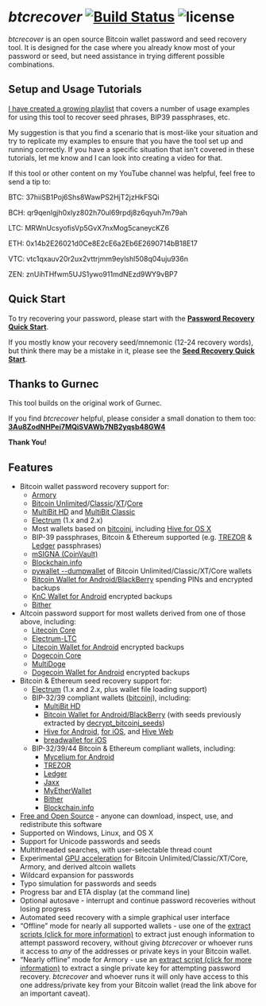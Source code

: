 # *btcrecover* [![Build Status](https://api.travis-ci.org/3rdIteration/btcrecover.svg?branch=p2wpkh-p2sh)](https://travis-ci.org/gurnec/btcrecover) ![license](https://img.shields.io/badge/license-GPLv2-blue.svg) #

*btcrecover* is an open source Bitcoin wallet password and seed recovery tool. It is designed for the case where you already know most of your password or seed, but need assistance in trying different possible combinations.

## Setup and Usage Tutorials ##
[I have created a growing playlist](https://www.youtube.com/playlist?list=PL7rfJxwogDzmd1IanPrmlTg3ewAIq-BZJ) that covers a number of usage examples for using this tool to recover seed phrases, BIP39 passphrases, etc.

My suggestion is that you find a scenario that is most-like your situation and try to replicate my examples to ensure that you have the tool set up and running correctly. If you have a specific situation that isn't covered in these tutorials, let me know and I can look into creating a video for that.

If this tool or other content on my YouTube channel was helpful, feel free to send a tip to:

BTC: 37hiiSB1Poj6Shs8WawPS2HjT2jzHkFSQi

BCH: qr9qenlgjh0xlyz802h70ul69rpdj8z6qyuh7m79ah

LTC: MRWnUcsyofisVp5GvX7nxMog5caneycKZ6

ETH: 0x14b2E26021d0Ce8E2cE6a2Eb6E2690714bB18E17

VTC: vtc1qxauv20r2ux2vttrjmm9eylshl508q04uju936n

ZEN: znUihTHfwm5UJS1ywo911mdNEzd9WY9vBP7


## Quick Start ##

To try recovering your password, please start with the **[Password Recovery Quick Start](TUTORIAL.md#btcrecover-tutorial)**.

If you mostly know your recovery seed/mnemonic (12-24 recovery words), but think there may be a mistake in it, please see the **[Seed Recovery Quick Start](docs/Seedrecover_Quick_Start_Guide.md)**.

## Thanks to Gurnec ##

This tool builds on the original work of Gurnec.

If you find *btcrecover* helpful, please consider a small donation to them too:
**[3Au8ZodNHPei7MQiSVAWb7NB2yqsb48GW4](bitcoin:3Au8ZodNHPei7MQiSVAWb7NB2yqsb48GW4?label=btcrecover)**

**Thank You!**


## Features ##

 * Bitcoin wallet password recovery support for:
     * [Armory](https://btcarmory.com/)
     * [Bitcoin Unlimited](https://www.bitcoinunlimited.info/)/[Classic](https://bitcoinclassic.com/)/[XT](https://bitcoinxt.software/)/[Core](https://bitcoincore.org/)
     * [MultiBit HD](https://multibit.org/) and [MultiBit Classic](https://multibit.org/help/v0.5/help_contents.html)
     * [Electrum](https://electrum.org/) (1.x and 2.x)
     * Most wallets based on [bitcoinj](https://bitcoinj.github.io/), including [Hive for OS X](https://github.com/hivewallet/hive-mac/wiki/FAQ)
     * BIP-39 passphrases, Bitcoin & Ethereum supported (e.g. [TREZOR](https://www.bitcointrezor.com/) & [Ledger](https://www.ledgerwallet.com/) passphrases)
     * [mSIGNA (CoinVault)](https://ciphrex.com/products/)
     * [Blockchain.info](https://blockchain.info/wallet)
     * [pywallet --dumpwallet](https://github.com/jackjack-jj/pywallet) of Bitcoin Unlimited/Classic/XT/Core wallets
     * [Bitcoin Wallet for Android/BlackBerry](https://play.google.com/store/apps/details?id=de.schildbach.wallet) spending PINs and encrypted backups
     * [KnC Wallet for Android](https://github.com/kncgroup/bitcoin-wallet) encrypted backups
     * [Bither](https://bither.net/)
 * Altcoin password support for most wallets derived from one of those above, including:
     * [Litecoin Core](https://litecoin.org/)
     * [Electrum-LTC](https://electrum-ltc.org/)
     * [Litecoin Wallet for Android](https://litecoin.org/) encrypted backups
     * [Dogecoin Core](http://dogecoin.com/)
     * [MultiDoge](http://multidoge.org/)
     * [Dogecoin Wallet for Android](http://dogecoin.com/) encrypted backups
 * Bitcoin & Ethereum seed recovery support for:
     * [Electrum](https://electrum.org/) (1.x and 2.x, plus wallet file loading support)
     * BIP-32/39 compliant wallets ([bitcoinj](https://bitcoinj.github.io/)), including:
         * [MultiBit HD](https://multibit.org/)
         * [Bitcoin Wallet for Android/BlackBerry](https://play.google.com/store/apps/details?id=de.schildbach.wallet) (with seeds previously extracted by [decrypt\_bitcoinj\_seeds](https://github.com/gurnec/decrypt_bitcoinj_seed))
         * [Hive for Android](https://play.google.com/store/apps/details?id=com.hivewallet.hive.cordova), [for iOS](https://github.com/hivewallet/hive-ios), and [Hive Web](https://hivewallet.com/)
         * [breadwallet for iOS](https://breadwallet.com/)
     * BIP-32/39/44 Bitcoin & Ethereum compliant wallets, including:
         * [Mycelium for Android](https://wallet.mycelium.com/)
         * [TREZOR](https://www.bitcointrezor.com/)
         * [Ledger](https://www.ledgerwallet.com/)
         * [Jaxx](https://jaxx.io/)
         * [MyEtherWallet](https://www.myetherwallet.com/)
         * [Bither](https://bither.net/)
         * [Blockchain.info](https://blockchain.info/wallet)
 * [Free and Open Source](http://en.wikipedia.org/wiki/Free_and_open-source_software) - anyone can download, inspect, use, and redistribute this software
 * Supported on Windows, Linux, and OS X
 * Support for Unicode passwords and seeds
 * Multithreaded searches, with user-selectable thread count
 * Experimental [GPU acceleration](docs/GPU_Acceleration.md) for Bitcoin Unlimited/Classic/XT/Core, Armory, and derived altcoin wallets
 * Wildcard expansion for passwords
 * Typo simulation for passwords and seeds
 * Progress bar and ETA display (at the command line)
 * Optional autosave - interrupt and continue password recoveries without losing progress
 * Automated seed recovery with a simple graphical user interface
 * “Offline” mode for nearly all supported wallets - use one of the [extract scripts (click for more information)](docs/Extract_Scripts.md) to extract just enough information to attempt password recovery, without giving *btcrecover* or whoever runs it access to *any* of the addresses or private keys in your Bitcoin wallet.
 * “Nearly offline” mode for Armory - use an [extract script (click for more information)](docs/Extract_Scripts.md) to extract a single private key for attempting password recovery. *btcrecover* and whoever runs it will only have access to this one address/private key from your Bitcoin wallet (read the link above for an important caveat).
